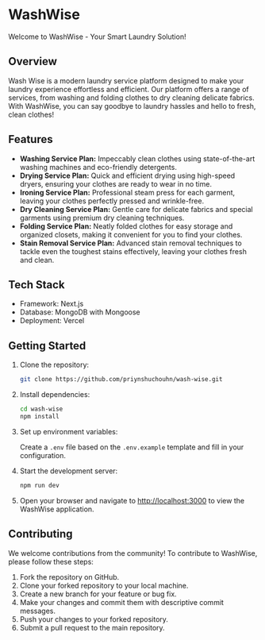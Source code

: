 
# WashWise

Welcome to WashWise - Your Smart Laundry Solution!

## Overview

Wash Wise is a modern laundry service platform designed to make your laundry experience effortless and efficient. Our platform offers a range of services, from washing and folding clothes to dry cleaning delicate fabrics. With WashWise, you can say goodbye to laundry hassles and hello to fresh, clean clothes!

## Features

- **Washing Service Plan:** Impeccably clean clothes using state-of-the-art washing machines and eco-friendly detergents.
- **Drying Service Plan:** Quick and efficient drying using high-speed dryers, ensuring your clothes are ready to wear in no time.
- **Ironing Service Plan:** Professional steam press for each garment, leaving your clothes perfectly pressed and wrinkle-free.
- **Dry Cleaning Service Plan:** Gentle care for delicate fabrics and special garments using premium dry cleaning techniques.
- **Folding Service Plan:** Neatly folded clothes for easy storage and organized closets, making it convenient for you to find your clothes.
- **Stain Removal Service Plan:** Advanced stain removal techniques to tackle even the toughest stains effectively, leaving your clothes fresh and clean.

## Tech Stack

- Framework: Next.js
- Database: MongoDB with Mongoose
- Deployment: Vercel

## Getting Started

1. Clone the repository:

   ```bash
   git clone https://github.com/priynshuchouhn/wash-wise.git
   ```

2. Install dependencies:

   ```bash
   cd wash-wise
   npm install
   ```

3. Set up environment variables:

   Create a `.env` file based on the `.env.example` template and fill in your configuration.

4. Start the development server:

   ```bash
   npm run dev
   ```

5. Open your browser and navigate to [http://localhost:3000](http://localhost:3000) to view the WashWise application.

## Contributing

We welcome contributions from the community! To contribute to WashWise, please follow these steps:

1. Fork the repository on GitHub.
2. Clone your forked repository to your local machine.
3. Create a new branch for your feature or bug fix.
4. Make your changes and commit them with descriptive commit messages.
5. Push your changes to your forked repository.
6. Submit a pull request to the main repository.
